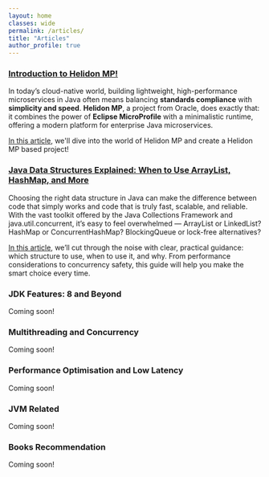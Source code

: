 ```yaml
---
layout: home
classes: wide
permalink: /articles/
title: "Articles"
author_profile: true
---
```


### [Introduction to Helidon MP!](./articles/06-09-2025-helidon-mp-intro.md)
In today’s cloud-native world, building lightweight, high-performance microservices in Java often means balancing **standards compliance** with **simplicity and speed**. **Helidon MP**, a project from Oracle, does exactly that: it combines the power of **Eclipse MicroProfile** with a minimalistic runtime, offering a modern platform for enterprise Java microservices.  

[In this article](./articles/06-09-2025-helidon-mp-intro.md), we'll dive into the world of Helidon MP and create a Helidon MP based project!

### [Java Data Structures Explained: When to Use ArrayList, HashMap, and More](./articles/05-09-2025-java-collections-framework-easy-decision-maker.md)
Choosing the right data structure in Java can make the difference between code that simply works and code that is truly fast, scalable, and reliable. With the vast toolkit offered by the Java Collections Framework and java.util.concurrent, it’s easy to feel overwhelmed — ArrayList or LinkedList? HashMap or ConcurrentHashMap? BlockingQueue or lock-free alternatives?  

[In this article](./articles/05-09-2025-java-collections-framework-easy-decision-maker.md), we’ll cut through the noise with clear, practical guidance: which structure to use, when to use it, and why. From performance considerations to concurrency safety, this guide will help you make the smart choice every time.

### JDK Features: 8 and Beyond  
Coming soon!  

### Multithreading and Concurrency 
Coming soon!  

### Performance Optimisation and Low Latency  
Coming soon!  

### JVM Related  
Coming soon!  

### Books Recommendation  
Coming soon!
